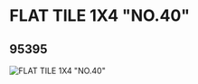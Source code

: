 # FLAT TILE 1X4 "NO.40"
## 95395
![FLAT TILE 1X4 "NO.40"](https://lc-www-live-s.legocdn.com/media/bricks/5/2/4620530.jpg)